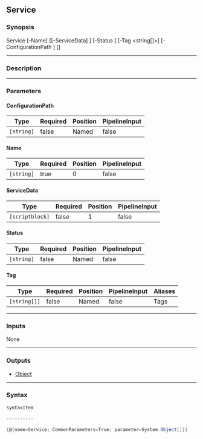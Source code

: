 Service
-------

### Synopsis

Service [-Name] <string> [[-ServiceData] <scriptblock>] [-Status <string>] [-Tag <string[]>] [-ConfigurationPath <string>] [<CommonParameters>]

---

### Description

---

### Parameters
#### **ConfigurationPath**

|Type      |Required|Position|PipelineInput|
|----------|--------|--------|-------------|
|`[string]`|false   |Named   |false        |

#### **Name**

|Type      |Required|Position|PipelineInput|
|----------|--------|--------|-------------|
|`[string]`|true    |0       |false        |

#### **ServiceData**

|Type           |Required|Position|PipelineInput|
|---------------|--------|--------|-------------|
|`[scriptblock]`|false   |1       |false        |

#### **Status**

|Type      |Required|Position|PipelineInput|
|----------|--------|--------|-------------|
|`[string]`|false   |Named   |false        |

#### **Tag**

|Type        |Required|Position|PipelineInput|Aliases|
|------------|--------|--------|-------------|-------|
|`[string[]]`|false   |Named   |false        |Tags   |

---

### Inputs
None

---

### Outputs
* [Object](https://learn.microsoft.com/en-us/dotnet/api/System.Object)

---

### Syntax
```PowerShell
syntaxItem
```
```PowerShell
----------
```
```PowerShell
{@{name=Service; CommonParameters=True; parameter=System.Object[]}}
```
